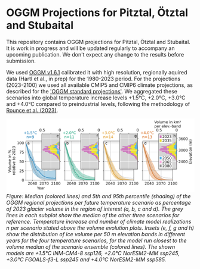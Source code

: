 # OGGM Projections for Pitztal, Ötztal and Stubaital

This repository contains OGGM projections for Pitztal, Ötztal and Stubaital. It is work in progress and will be updated regularly to accompany an upcoming publication. We don't expect any change to the results before submission.

We used [OGGM v1.6.1](https://zenodo.org/badge/latestdoi/43965645) calibrated it with high resolution, regionally aquired data (Hartl et al., in prep) for the 1980-2023 period. For the projections (2023-2100) we used all available CMIP5 and CMIP6 climate projections, as described for the ['OGGM standard projections'](https://github.com/OGGM/oggm-standard-projections-csv-files). We aggregated these scenarios into global temperature increase levels +1.5°C, +2.0°C, +3.0°C and +4.0°C compared to preindustrial levels, following the methodology of [Rounce et al. (2023)](https://doi.org/10.1126/science.abo1324).

![Volume Evolution](_static/volume_evolution_and_elevation.png)
_Figure: Median (colored lines) and 5th and 95th percentile (shading) of the OGGM regional projections per future temperature scenario as percentage of 2023 glacier volume in the region of interest (a, b, c and d). The grey lines in each subplot show the median of the other three scenarios for reference. Temperature increase and number of climate model realizations n per scenario stated above the volume evolution plots. Insets (e, f, g and h) show the distribution of ice volume per 50 m elevation bands in different years for the four temperature scenarios, for the model run closest to the volume median of the scenario ensemble (colored lines). The shown models are +1.5°C INM-CM4-8 ssp126, +2.0°C NorESM2-MM ssp245, +3.0°C FGOALS-f3-L ssp245 and +4.0°C NorESM2-MM ssp585._
